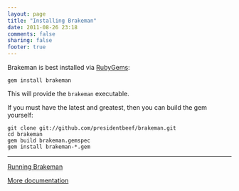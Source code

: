 ```yaml
---
layout: page
title: "Installing Brakeman"
date: 2011-08-26 23:18
comments: false
sharing: false
footer: true
---
```


Brakeman is best installed via [RubyGems](http://rubygems.org/):

    gem install brakeman

This will provide the `brakeman` executable.

If you must have the latest and greatest, then you can build the gem yourself:

    git clone git://github.com/presidentbeef/brakeman.git
    cd brakeman
    gem build brakeman.gemspec
    gem install brakeman-*.gem

---
[Running Brakeman](/docs/running)

[More documentation](/docs)
